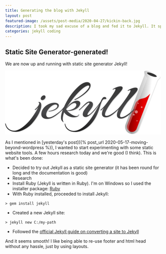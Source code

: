 ```yaml
---
title: Generating the blog with Jekyll
layout: post
featured-image: /assets/post-media/2020-04-27/kickin-back.jpg
description: I took my sad excuse of a blog and fed it to Jekyll. It spat this out!
categories: jekyll coding
---
```


## Static Site Generator-generated!

We are now up and running with static site generator Jekyll!

![Jekyll logo](\assets\post-media\2020-04-27\jekyll.svg "Jekyll logo")

As I mentioned in [yesterday's post]({% post_url 2020-05-17-moving-beyond-wordpress %}), I wanted to start experimenting with some static website tools. A few hours research today and we're good (I think). This is what's been done:

- Decided to try out Jekyll as a static site generator (it has been round for long and the documentation is good)
- Research
- Install Ruby (Jekyll is written in Ruby). I'm on Windows so I used the installer package: [Ruby](https://www.ruby-lang.org/en/)
- With Ruby installed, proceeded to install Jekyll:

```
> gem install jekyll
```

- Created a new Jekyll site:

```
> jekyll new C:/my-path
```

- Followed the [official Jekyll guide on converting a site to Jekyll](https://jekyllrb.com/tutorials/convert-site-to-jekyll/)

And it seems smooth! I like being able to re-use footer and html head without any hassle, just by using layouts.
